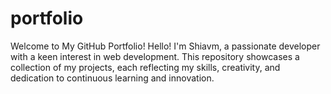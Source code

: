 # portfolio
Welcome to My GitHub Portfolio! Hello! I'm  Shiavm, a passionate developer with a keen interest in  web development. This repository showcases a collection of my projects, each reflecting my skills, creativity, and dedication to continuous learning and innovation.
